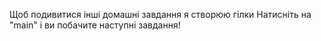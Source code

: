 Щоб подивитися інші домашні завдання я створюю гілки
Натисніть на "main" і ви побачите наступні завдання!
